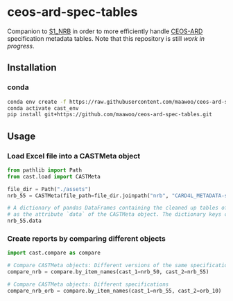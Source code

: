 # ceos-ard-spec-tables

Companion to [S1_NRB](https://github.com/SAR-ARD/S1_NRB) in order to more efficiently handle 
[CEOS-ARD](https://ceos.org/ard/) specification metadata tables. Note that this repository is still _work in progress_.

## Installation
### conda
```bash
conda env create -f https://raw.githubusercontent.com/maawoo/ceos-ard-spec-tables/main/environment.yml
conda activate cast_env
pip install git+https://github.com/maawoo/ceos-ard-spec-tables.git
```

## Usage
### Load Excel file into a CASTMeta object
```python
from pathlib import Path
from cast.load import CASTMeta

file_dir = Path("./assets")
nrb_55 = CASTMeta(file_path=file_dir.joinpath("nrb", "CARD4L_METADATA-spec_NRB-v5.5.xlsx"))

# A dictionary of pandas DataFrames containing the cleaned up tables of the original Excel file is available
# as the attribute `data` of the CASTMeta object. The dictionary keys correspond to the sheet names.
nrb_55.data
```

### Create reports by comparing different objects
```python
import cast.compare as compare

# Compare CASTMeta objects: Different versions of the same specification
compare_nrb = compare.by_item_names(cast_1=nrb_50, cast_2=nrb_55)

# Compare CASTMeta objects: Different specifications
compare_nrb_orb = compare.by_item_names(cast_1=nrb_55, cast_2=orb_10)
```

